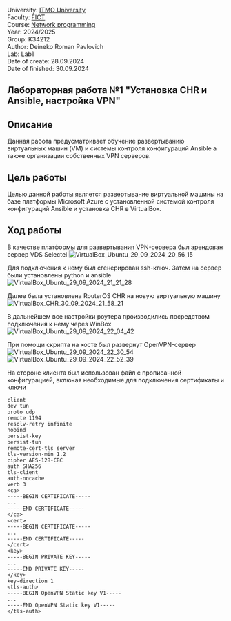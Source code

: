 University: [ITMO University](https://itmo.ru/ru/)\
Faculty: [FICT](https://fict.itmo.ru)\
Course: [Network programming](https://github.com/itmo-ict-faculty/network-programming)\
Year: 2024/2025\
Group: K34212\
Author: Deineko Roman Pavlovich\
Lab: Lab1\
Date of create: 28.09.2024\
Date of finished: 30.09.2024

## Лабораторная работа №1 "Установка CHR и Ansible, настройка VPN"

## <a name="section1">Описание</a>
Данная работа предусматривает обучение развертыванию виртуальных машин (VM) и системы контроля конфигураций Ansible а также организации собственных VPN серверов.

## <a name="section2">Цель работы</a>
Целью данной работы является развертывание виртуальной машины на базе платформы Microsoft Azure с установленной системой контроля конфигураций Ansible и установка CHR в VirtualBox.

## <a name="section4">Ход работы</a>
В качестве платформы для развертывания VPN-сервера был арендован сервер VDS Selectel
![VirtualBox_Ubuntu_29_09_2024_20_56_15](https://github.com/user-attachments/assets/9d9794a0-2c65-4381-9b7b-8375544a2606)

Для подключения к нему был сгенерирован ssh-ключ. Затем на сервер были установлены python и ansible
![VirtualBox_Ubuntu_29_09_2024_21_21_28](https://github.com/user-attachments/assets/cfceeb04-dd97-4123-8bd0-8b6edbf7e930)

Далее была установлена RouterOS CHR на новую виртуальную машину
![VirtualBox_CHR_30_09_2024_21_58_21](https://github.com/user-attachments/assets/3af03526-1a1d-4543-86e8-432803f8c638)

В дальнейшем все настройки роутера производились посредством подключения к нему через WinBox
![VirtualBox_Ubuntu_29_09_2024_22_04_42](https://github.com/user-attachments/assets/a582c0fe-5636-46fc-8464-cf587261d7b3)

При помощи скрипта на хосте был развернут OpenVPN-сервер
![VirtualBox_Ubuntu_29_09_2024_22_30_54](https://github.com/user-attachments/assets/724b43bb-a9d0-4181-8f6a-fec2097b0e48)
![VirtualBox_Ubuntu_29_09_2024_22_52_39](https://github.com/user-attachments/assets/f98040e1-07c8-421c-ac21-0c653c806d3c)

На стороне клиента был использован файл с прописанной конфигурацией, включая необходимые для подключения сертификаты и ключи
```
client
dev tun
proto udp
remote 1194
resolv-retry infinite
nobind
persist-key
persist-tun
remote-cert-tls server
tls-version-min 1.2
cipher AES-128-CBC
auth SHA256
tls-client
auth-nocache
verb 3
<ca>
-----BEGIN CERTIFICATE-----
...
-----END CERTIFICATE-----
</ca>
<cert>
-----BEGIN CERTIFICATE-----
...
-----END CERTIFICATE-----
</cert>
<key>
-----BEGIN PRIVATE KEY-----
...
-----END PRIVATE KEY-----
</key>
key-direction 1
<tls-auth>
-----BEGIN OpenVPN Static key V1-----
...
-----END OpenVPN Static key V1-----
</tls-auth>
```







